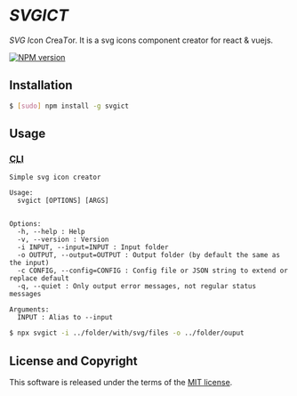 # _SVGICT_

*SVG I*con *C*rea*T*or. It is a svg icons component creator for react & vuejs.

[![NPM version](https://badge.fury.io/js/svgict.svg)](https://npmjs.org/package/svgict)

## Installation

```sh
$ [sudo] npm install -g svgict
```

## Usage

### <abbr title="Command Line Interface">CLI</abbr>

```
Simple svg icon creator

Usage:
  svgict [OPTIONS] [ARGS]


Options:
  -h, --help : Help
  -v, --version : Version
  -i INPUT, --input=INPUT : Input folder
  -o OUTPUT, --output=OUTPUT : Output folder (by default the same as the input)
  -c CONFIG, --config=CONFIG : Config file or JSON string to extend or replace default
  -q, --quiet : Only output error messages, not regular status messages

Arguments:
  INPUT : Alias to --input
```

```sh
$ npx svgict -i ../folder/with/svg/files -o ../folder/ouput
```

## License and Copyright

This software is released under the terms of the [MIT license](https://github.com/better-us/svgict/blob/main/LICENSE).

